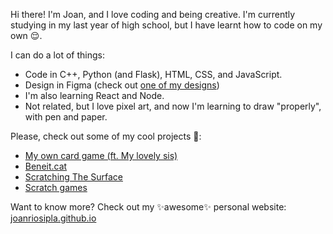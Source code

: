 Hi there! I'm Joan, and I love coding and being creative. I'm currently studying in my last year of high school, but I have learnt how to code on my own 😌.

I can do a lot of things:
- Code in C++, Python (and Flask),  HTML, CSS, and JavaScript.
- Design in Figma (check out [one of my designs](https://joanriosipla.github.io/AgentTruk/))
- I'm also learning React and Node.
- Not related, but I love pixel art, and now I'm learning to draw "properly", with pen and paper.

Please, check out some of my cool projects 🥺:
- [My own card game (ft. My lovely sis)](https://joanriosipla.github.io/AgentTruk/)
- [Beneit.cat](https://beneit.cat/)
- [Scratching The Surface](https://www.youtube.com/@ScratchingTheSurfaceYT)
- [Scratch games](https://scratch.mit.edu/users/coyote_coyota/)

Want to know more? Check out my ✨awesome✨ personal website: [joanriosipla.github.io](https://joanriosipla.github.io)

<!--
**JoanRiosiPla/JoanRiosiPla** is a ✨ _special_ ✨ repository because its `README.md` (this file) appears on your GitHub profile.

Here are some ideas to get you started:

- 🔭 I’m currently working on ...
- 🌱 I’m currently learning ...
- 👯 I’m looking to collaborate on ...
- 🤔 I’m looking for help with ...
- 💬 Ask me about ...
- 📫 How to reach me: ...
- 😄 Pronouns: ...
- ⚡ Fun fact: ...
-->
